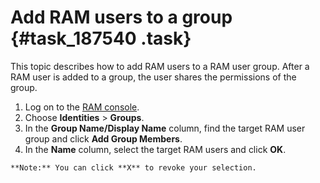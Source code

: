 # Add RAM users to a group {#task_187540 .task}

This topic describes how to add RAM users to a RAM user group. After a RAM user is added to a group, the user shares the permissions of the group.

1.   Log on to the [RAM console](https://partners-intl.console.aliyun.com/#/ram). 
2.   Choose **Identities** \> **Groups**. 
3.   In the **Group Name/Display Name** column, find the target RAM user group and click **Add Group Members**. 
4.   In the **Name** column, select the target RAM users and click **OK**. 

    **Note:** You can click **X** to revoke your selection.


